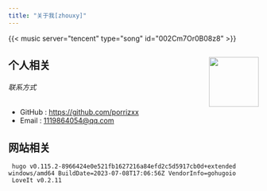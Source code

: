 ```yaml
---
title: "关于我[zhouxy]"
---
```


{{< music server="tencent" type="song" id="002Cm7Or0B08z8" >}}

## 个人相关 <img src="/porrizxx/img/logo.png" align='right' style="height:100px"/>

###### 联系方式

- GitHub : https://github.com/porrizxx
- Email : 1119864054@qq.com

## 网站相关

```text
 hugo v0.115.2-8966424e0e521fb1627216a84efd2c5d5917cb0d+extended windows/amd64 BuildDate=2023-07-08T17:06:56Z VendorInfo=gohugoio
 LoveIt v0.2.11
```
